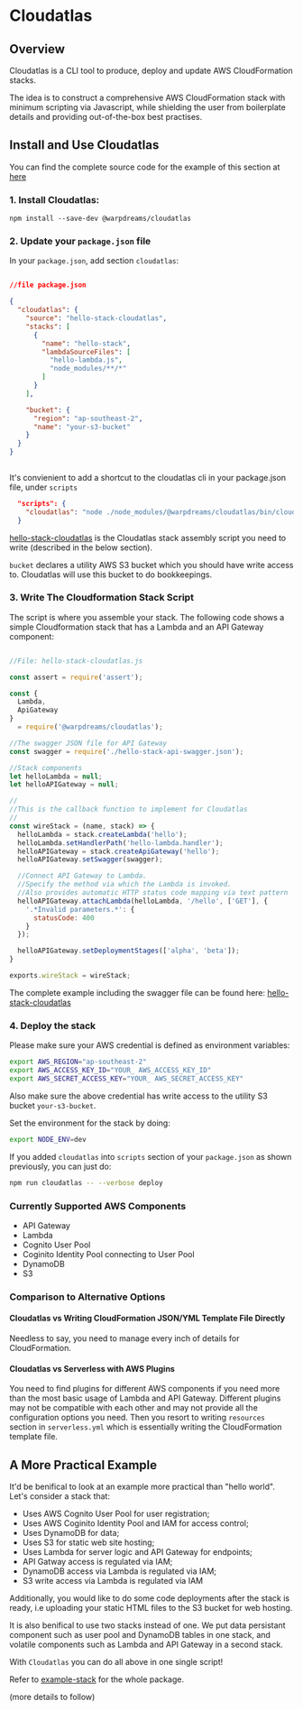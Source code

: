# Cloudatlas

## Overview

Cloudatlas is a CLI tool to produce, deploy and update AWS CloudFormation stacks.

The idea is to construct a comprehensive AWS CloudFormation stack with minimum scripting via Javascript, while shielding the user from boilerplate details and providing out-of-the-box best practises. 

## Install and Use Cloudatlas

You can find the complete source code for the example of this section at [here](https://github.com/WarpDreams/cloudatlas/tree/master/hello-stack)

### 1. Install Cloudatlas:

`npm install --save-dev @warpdreams/cloudatlas`

### 2. Update your `package.json` file

In your `package.json`, add section `cloudatlas`:

```json

//file package.json

{   
  "cloudatlas": {
    "source": "hello-stack-cloudatlas",
    "stacks": [
      {
        "name": "hello-stack",
        "lambdaSourceFiles": [
          "hello-lambda.js",
          "node_modules/**/*"
        ]
      }
    ],

    "bucket": {
      "region": "ap-southeast-2",
      "name": "your-s3-bucket"
    }
  }
}
  
```

It's convienient to add a shortcut to the cloudatlas cli in your package.json file, under `scripts`

```json
  "scripts": {
    "cloudatlas": "node ./node_modules/@warpdreams/cloudatlas/bin/cloudatlas.js"
  }
```


[hello-stack-cloudatlas](https://github.com/WarpDreams/cloudatlas/tree/master/hello-stack/hello-stack-cloudatlas.js) is the Cloudatlas stack assembly script you need to write (described in the below section).

`bucket` declares a utility AWS S3 bucket which you should have write access to. Cloudatlas will use this bucket to do bookkeepings. 

### 3. Write The Cloudformation Stack Script

The script is where you assemble your stack. The following code shows a simple Cloudformation stack that has a Lambda and an API Gateway component:


```javascript

//File: hello-stack-cloudatlas.js

const assert = require('assert');

const {
  Lambda,
  ApiGateway
}
  = require('@warpdreams/cloudatlas');

//The swagger JSON file for API Gateway
const swagger = require('./hello-stack-api-swagger.json');

//Stack components
let helloLambda = null;
let helloAPIGateway = null;

//
//This is the callback function to implement for Cloudatlas
//
const wireStack = (name, stack) => {
  helloLambda = stack.createLambda('hello');
  helloLambda.setHandlerPath('hello-lambda.handler');
  helloAPIGateway = stack.createApiGateway('hello');
  helloAPIGateway.setSwagger(swagger);

  //Connect API Gateway to Lambda.
  //Specify the method via which the Lambda is invoked. 
  //Also provides automatic HTTP status code mapping via text pattern
  helloAPIGateway.attachLambda(helloLambda, '/hello', ['GET'], {
    '.*Invalid parameters.*': {
      statusCode: 400
    }
  });

  helloAPIGateway.setDeploymentStages(['alpha', 'beta']);
}

exports.wireStack = wireStack;

```

The complete example including the swagger file can be found here: [hello-stack-cloudatlas](https://github.com/WarpDreams/cloudatlas/tree/master/hello-stack)

### 4. Deploy the stack

Please make sure your AWS credential is defined as environment variables:

```bash
export AWS_REGION="ap-southeast-2"
export AWS_ACCESS_KEY_ID="YOUR_ AWS_ACCESS_KEY_ID"
export AWS_SECRET_ACCESS_KEY="YOUR_ AWS_SECRET_ACCESS_KEY"
```

Also make sure the above credential has write access to the utility S3 bucket `your-s3-bucket`.

Set the environment for the stack by doing:

```bash
export NODE_ENV=dev
```

If you added `cloudatlas` into `scripts` section of your `package.json` as shown previously, you can just do: 

```bash
npm run cloudatlas -- --verbose deploy
```

### Currently Supported AWS Components

- API Gateway
- Lambda
- Cognito User Pool
- Coginito Identity Pool connecting to User Pool
- DynamoDB
- S3


### Comparison to Alternative Options

#### Cloudatlas vs Writing CloudFormation JSON/YML Template File Directly
Needless to say, you need to manage every inch of details for CloudFormation.

#### Cloudatlas vs Serverless with AWS Plugins
You need to find plugins for different AWS components if you need more than the most basic usage of Lambda and API Gateway. Different plugins may not be compatible with each other and may not provide all the configuration options you need. Then you resort to writing `resources` section in `serverless.yml` which is essentially writing the CloudFormation template file. 


## A More Practical Example

It'd be benifical to look at an example more practical than "hello world". Let's consider a stack that:

- Uses AWS Cognito User Pool for user registration;
- Uses AWS Coginito Identity Pool and IAM for access control;
- Uses DynamoDB for data;
- Uses S3 for static web site hosting;
- Uses Lambda for server logic and API Gateway for endpoints;
- API Gatway access is regulated via IAM;
- DynamoDB access via Lambda is regulated via IAM;
- S3 write access via Lambda is regulated via IAM

Additionally, you would like to do some code deployments after the stack is ready, i.e uploading your static HTML files to the S3 bucket for web hosting.

It is also benifical to use two stacks instead of one. We put data persistant component such as user pool and DynamoDB tables in one stack, and volatile components such as Lambda and API Gateway in a second stack.

With `Cloudatlas` you can do all above in one single script!

Refer to [example-stack](https://github.com/WarpDreams/cloudatlas/tree/master/hello-stack) for the whole package.

(more details to follow)
